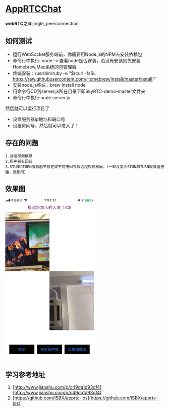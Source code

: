 # [AppRTCChat](https://github.com/zhuzhuxingtianxia/AppRTCChat)

**webRTC**之libjingle_peerconnection

## 如何测试

- 运行WebSocket服务端前，你需要用Node.js的NPM去安装依赖包
- 命令行中执行: node -v 查看node是否安装，若没有安装则先安装Homebrew,Mac系统的包管理器
- 终端安装：/usr/bin/ruby -e "$(curl -fsSL https://raw.githubusercontent.com/Homebrew/install/master/install)"
- 安装node.js终端：brew install node
- 用命令行CD到server.js所在目录下即SkyRTC-demo-master文件夹
- 命令行中执行:node server.js

然后就可以运行项目了

- 设置服务器ip地址和端口号
- 设置房间号，然后就可以进入了！

## 存在的问题
```
1.远端视频模糊
2.扬声器有回音
3.STUN和TURN服务器不稳定或不可用回导致远程视频黑屏。（一直没学会STUN和TURN服务器搭建，很郁闷）
```
## 效果图
![img](https://github.com/zhuzhuxingtianxia/AppRTCChat/blob/master/video.png)

## 学习参考地址
1. [http://www.jianshu.com/p/c49da1d93df4](http://www.jianshu.com/p/c49da1d93df4)
2. [https://github.com/ISBX/apprtc-ios](https://github.com/ISBX/apprtc-ios)
